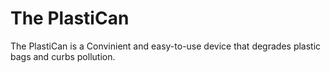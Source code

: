 # The PlastiCan

The PlastiCan is a Convinient and easy-to-use device that degrades plastic bags and curbs pollution.


